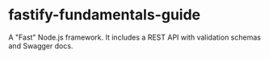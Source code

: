 # fastify-fundamentals-guide
A "Fast" Node.js framework. It includes a REST API with validation schemas and Swagger docs.
